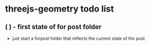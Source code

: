 # threejs-geometry todo list


## ( ) - first state of for post folder
* just start a forpost folder that reflects the current state of the post